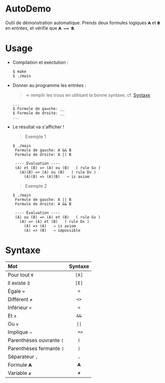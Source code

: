 # AutoDemo
 
Outil de démonstration automatique. Prends deux formules logiques `𝗔` et `𝗕` en entrées, et vérifie que `𝗔 ⟹ 𝗕`.
    
# Usage

+ Compilation et exéctution :
    ```
    $ make
    $ ./main
    ```
+ Donner au programme les entrées : 
  > → remplir les trous en utilisant la bonne syntaxe, cf. [Syntaxe](#Syntaxe)
    ```
    ...
    $ Formule de gauche: __
    $ Formule de droite: __
    ...
    ```
+ Le résultat va s'afficher !
    > Exemple 1
    ```
    $ ./main
     Formule de gauche: A && B
     Formule de droite: A || B
    
     ---- Évaluation ----
     (A) et (B) => (A) ou (B)   ( rule G∧ )
       (A)(B) => (A) ou (B)   ( rule Dv )
         (A)(B) => (A)(B)   → is axiom
    ```
    > Exemple 2
    ```
    $ ./main
     Formule de gauche: A || B
     Formule de droite: A && B

     ---- Évaluation ----
     (A) ou (B) => (A) et (B)   ( rule G∨ )
       (A) => (A) et (B)   ( rule D∧ )
         (A) => (A)   → is axiom
         (A) => (B)   → impossible
    ```
  
  
# Syntaxe

| Mot                      | Syntaxe |
| :----------------------- | :-----: |
| Pour tout `∀`            |  `[A]`  |
| Il existe `∃`            |  `[E]`  |
| Égale `=`                |   `=`   |
| Différent `≠`            |  `<>`   |
| Inférieur `<`            |   `<`   |
| Et `∧`                   |  `&&`   |
| Ou `∨`                   | `\|\|`  |
| Implique `⇒`             |  ` =>`  |
| Parenthèses ouvrante `(` |   `(`   |
| Parenthèses fermante `)` |   `)`   |
| Séparateur `,`           |   `,`   |
| Formule `𝗔`              |   `𝗔`   |
| Variable `𝒙`             |   `𝒙`   |